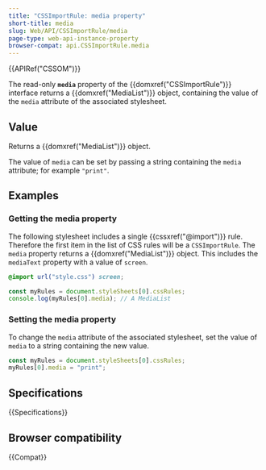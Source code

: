 ```yaml
---
title: "CSSImportRule: media property"
short-title: media
slug: Web/API/CSSImportRule/media
page-type: web-api-instance-property
browser-compat: api.CSSImportRule.media
---
```


{{APIRef("CSSOM")}}

The read-only **`media`** property of the
{{domxref("CSSImportRule")}} interface returns a {{domxref("MediaList")}} object,
containing the value of the `media` attribute of the associated stylesheet.

## Value

Returns a {{domxref("MediaList")}} object.

The value of `media` can be set by passing a string containing the `media` attribute; for example `"print"`.

## Examples

### Getting the media property

The following stylesheet includes a single {{cssxref("@import")}} rule. Therefore the
first item in the list of CSS rules will be a `CSSImportRule`. The
`media` property returns a {{domxref("MediaList")}} object. This includes
the `mediaText` property with a value of `screen`.

```css
@import url("style.css") screen;
```

```js
const myRules = document.styleSheets[0].cssRules;
console.log(myRules[0].media); // A MediaList
```

### Setting the media property

To change the `media` attribute of the associated stylesheet, set the value of `media` to a string containing the new value.

```js
const myRules = document.styleSheets[0].cssRules;
myRules[0].media = "print";
```

## Specifications

{{Specifications}}

## Browser compatibility

{{Compat}}
